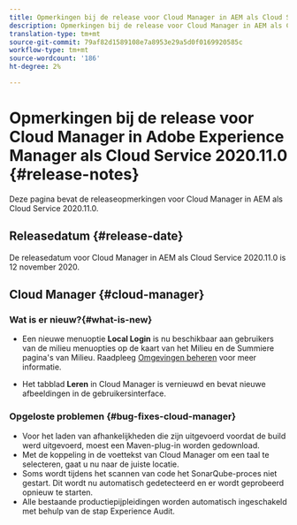 ```yaml
---
title: Opmerkingen bij de release voor Cloud Manager in AEM als Cloud Service Release 2020.11.0
description: Opmerkingen bij de release voor Cloud Manager in AEM als Cloud Service Release 2020.11.0
translation-type: tm+mt
source-git-commit: 79af82d1589108e7a8953e29a5d0f0169920585c
workflow-type: tm+mt
source-wordcount: '186'
ht-degree: 2%

---
```



# Opmerkingen bij de release voor Cloud Manager in Adobe Experience Manager als Cloud Service 2020.11.0 {#release-notes}

Deze pagina bevat de releaseopmerkingen voor Cloud Manager in AEM als Cloud Service 2020.11.0.

## Releasedatum {#release-date}

De releasedatum voor Cloud Manager in AEM als Cloud Service 2020.11.0 is 12 november 2020.

## Cloud Manager {#cloud-manager}

### Wat is er nieuw?{#what-is-new}

* Een nieuwe menuoptie **Local Login** is nu beschikbaar aan gebruikers van de milieu menuopties op de kaart van het Milieu en de Summiere pagina&#39;s van Milieu.
Raadpleeg [Omgevingen beheren](/help/implementing/cloud-manager/manage-environments.md#login-locally) voor meer informatie.

* Het tabblad **Leren** in Cloud Manager is vernieuwd en bevat nieuwe afbeeldingen in de gebruikersinterface.

### Opgeloste problemen {#bug-fixes-cloud-manager}

* Voor het laden van afhankelijkheden die zijn uitgevoerd voordat de build werd uitgevoerd, moest een Maven-plug-in worden gedownload.
* Met de koppeling in de voettekst van Cloud Manager om een taal te selecteren, gaat u nu naar de juiste locatie.
* Soms wordt tijdens het scannen van code het SonarQube-proces niet gestart. Dit wordt nu automatisch gedetecteerd en er wordt geprobeerd opnieuw te starten.
* Alle bestaande productiepijpleidingen worden automatisch ingeschakeld met behulp van de stap Experience Audit.
